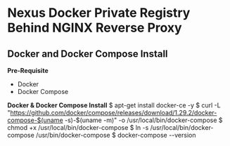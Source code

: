 # Nexus Docker Private Registry Behind NGINX Reverse Proxy

## Docker and Docker Compose Install

__Pre-Requisite__
* Docker
* Docker Compose

__Docker & Docker Compose Install__
$ apt-get install docker-ce -y
$ curl -L "https://github.com/docker/compose/releases/download/1.29.2/docker-compose-$(uname -s)-$(uname -m)" -o /usr/local/bin/docker-compose
$ chmod +x /usr/local/bin/docker-compose
$ ln -s /usr/local/bin/docker-compose /usr/bin/docker-compose
$ docker-compose --version

